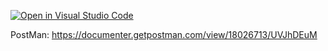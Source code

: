 
[![Open in Visual Studio Code](https://classroom.github.com/assets/open-in-vscode-f059dc9a6f8d3a56e377f745f24479a46679e63a5d9fe6f495e02850cd0d8118.svg)](https://classroom.github.com/online_ide?assignment_repo_id=6440932&assignment_repo_type=AssignmentRepo)

PostMan:
https://documenter.getpostman.com/view/18026713/UVJhDEuM